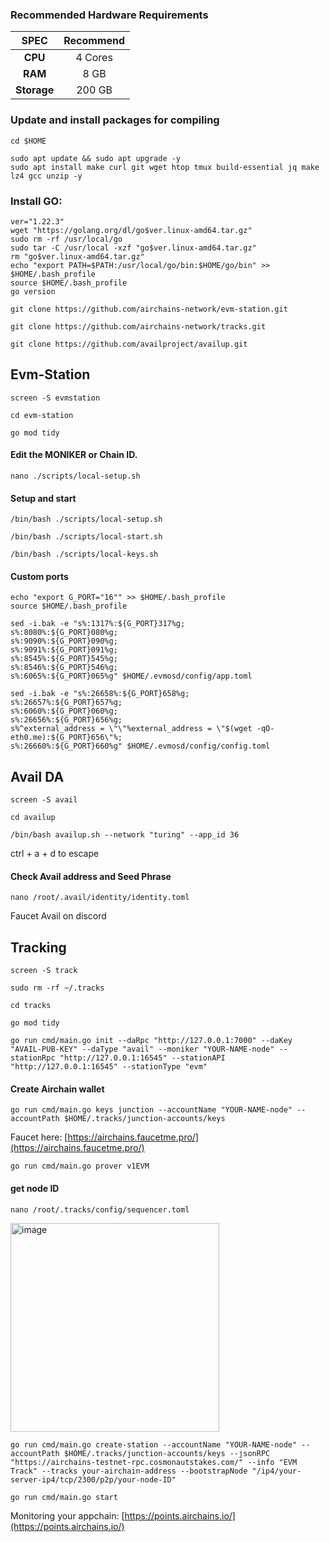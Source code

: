 ### Recommended Hardware Requirements

|   SPEC      |       Recommend          |
| :---------: | :-----------------------:|
|   **CPU**   |        4 Cores           |
|   **RAM**   |        8 GB              |
| **Storage** |        200 GB            |

### Update and install packages for compiling
```
cd $HOME
```
```
sudo apt update && sudo apt upgrade -y
sudo apt install make curl git wget htop tmux build-essential jq make lz4 gcc unzip -y
```

### Install GO:
```
ver="1.22.3"
wget "https://golang.org/dl/go$ver.linux-amd64.tar.gz"
sudo rm -rf /usr/local/go
sudo tar -C /usr/local -xzf "go$ver.linux-amd64.tar.gz"
rm "go$ver.linux-amd64.tar.gz"
echo "export PATH=$PATH:/usr/local/go/bin:$HOME/go/bin" >> $HOME/.bash_profile
source $HOME/.bash_profile
go version
```
```
git clone https://github.com/airchains-network/evm-station.git
```
```
git clone https://github.com/airchains-network/tracks.git
```
```
git clone https://github.com/availproject/availup.git
```
##  Evm-Station
```
screen -S evmstation
```
```
cd evm-station
```
```
go mod tidy
```
#### Edit the MONIKER or Chain ID.
```
nano ./scripts/local-setup.sh
```
#### Setup and start
```
/bin/bash ./scripts/local-setup.sh
```
```
/bin/bash ./scripts/local-start.sh
```
```
/bin/bash ./scripts/local-keys.sh
```
#### Custom ports
```
echo "export G_PORT="16"" >> $HOME/.bash_profile
source $HOME/.bash_profile
```
```
sed -i.bak -e "s%:1317%:${G_PORT}317%g;
s%:8080%:${G_PORT}080%g;
s%:9090%:${G_PORT}090%g;
s%:9091%:${G_PORT}091%g;
s%:8545%:${G_PORT}545%g;
s%:8546%:${G_PORT}546%g;
s%:6065%:${G_PORT}065%g" $HOME/.evmosd/config/app.toml
```
```
sed -i.bak -e "s%:26658%:${G_PORT}658%g;
s%:26657%:${G_PORT}657%g;
s%:6060%:${G_PORT}060%g;
s%:26656%:${G_PORT}656%g;
s%^external_address = \"\"%external_address = \"$(wget -qO- eth0.me):${G_PORT}656\"%;
s%:26660%:${G_PORT}660%g" $HOME/.evmosd/config/config.toml
```
## Avail DA
```
screen -S avail
```
```
cd availup
```
```
/bin/bash availup.sh --network "turing" --app_id 36
```
ctrl + a + d to escape
#### Check Avail address and Seed Phrase
```
nano /root/.avail/identity/identity.toml
```
Faucet Avail on discord
## Tracking
```
screen -S track
```
```
sudo rm -rf ~/.tracks
```
```
cd tracks
```
```
go mod tidy
```
```
go run cmd/main.go init --daRpc "http://127.0.0.1:7000" --daKey "AVAIL-PUB-KEY" --daType "avail" --moniker "YOUR-NAME-node" --stationRpc "http://127.0.0.1:16545" --stationAPI "http://127.0.0.1:16545" --stationType "evm"
```
#### Create Airchain wallet
```
go run cmd/main.go keys junction --accountName "YOUR-NAME-node" --accountPath $HOME/.tracks/junction-accounts/keys
```
Faucet here: [https://airchains.faucetme.pro/](https://airchains.faucetme.pro/)
```
go run cmd/main.go prover v1EVM
```
#### get node ID
```
nano /root/.tracks/config/sequencer.toml
```
<img width="334" alt="image" src="https://github.com/vnbnode/VNBnode-Guides/assets/128967122/02b096e8-8fe1-49bf-b328-d3d990624c23">

```
go run cmd/main.go create-station --accountName "YOUR-NAME-node" --accountPath $HOME/.tracks/junction-accounts/keys --jsonRPC "https://airchains-testnet-rpc.cosmonautstakes.com/" --info "EVM Track" --tracks your-airchain-address --bootstrapNode "/ip4/your-server-ip4/tcp/2300/p2p/your-node-ID"
```
```
go run cmd/main.go start
```
Monitoring your appchain:
[https://points.airchains.io/](https://points.airchains.io/)
